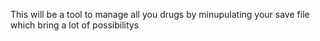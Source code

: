 This will be a tool to manage all you drugs by minupulating your save file which bring a lot of possibilitys
